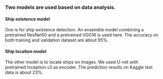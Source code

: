 ### Two models are used based on data analysis.

#### Ship existence model
One is for ship existence detection. An ensemble model combining a pretrained ResNet50 and a pretrained VGG16 is used here. The accuracy on both training and validation dataset are about 95%.


#### Ship location model
The other model is to locate ships on images. We used U-net with pretrained Inception v3 as encoder. The prediction results on Kaggle test data is about 23%.
